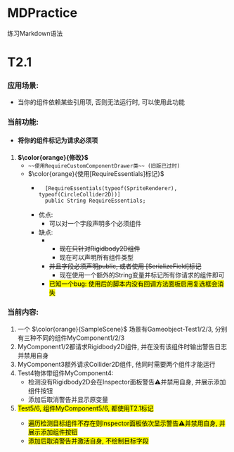 # MDPractice
练习Markdown语法

# T2.1

### 应用场景: 
- 当你的组件依赖某些引用项, 否则无法运行时, 可以使用此功能
### 当前功能: 
- #### 将你的组件标记为请求必须项
1. **$\color{orange}{修改}$**  
    - `~~使用RequireCustomComponentDrawer类~~ (旧版已过时)`  
    - $\color{orange}{使用[RequireEssentials]标记}$
      - ```
          [RequireEssentials(typeof(SpriteRenderer), typeof(CircleCollider2D))]
          public String RequireEssentials;
        ```
      - 优点: 
        - 可以对一个字段声明多个必须组件
      - 缺点: 
        - - ~~现在只针对Rigidbody2D组件~~
          - 现在可以声明所有组件类型
        - ~~并且字段必须声明public, 或者使用 [SerializeField]标记~~
          - 现在使用一个额外的String变量并标记所有你请求的组件即可
        - <mark>已知一个bug: 使用后的脚本内没有回调方法面板启用复选框会消失
### 当前内容: 
1. 一个 $\color{orange}{SampleScene}$ 场景有Gameobject-Test1/2/3, 分别有三种不同的组件MyComponent1/2/3  
1. MyComponent1/2都请求Rigidbody2D组件, 并在没有该组件时输出警告日志并禁用自身  
1. MyComponent3额外请求Collider2D组件, 他同时需要两个组件才能运行  
1. Test4物体带组件MyComponent4: 
    - 检测没有Rigidbody2D会在Inspector面板警告⚠并禁用自身, 并展示添加组件按钮
    - 添加后取消警告并显示原变量  
1. <mark>Test5/6, 组件MyComponent5/6, 都使用T2.1标记  
    - <mark>遍历检测目标组件不存在则Inspector面板依次显示警告⚠并禁用自身, 并展示添加组件按钮
    - <mark>添加后取消警告并激活自身, 不绘制目标字段